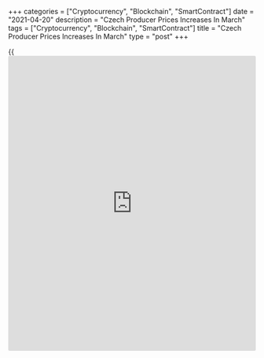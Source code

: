 +++
categories = ["Cryptocurrency", "Blockchain", "SmartContract"]
date = "2021-04-20"
description = "Czech Producer Prices Increases In March"
tags = ["Cryptocurrency", "Blockchain", "SmartContract"]
title = "Czech Producer Prices Increases In March"
type = "post"
+++

{{<iframe id="large-banner" src="https://www.bounty.group/#slide=17.0" width="100%" height="600" scrolling="no" style="border: 0px solid rgb(216, 221, 230); border-radius: 3px;">}}

The Czech Republic's producer prices increased in March, figures from
the Czech Statistical Office showed on Tuesday.

The industrial producer price index grew 3.3 year-on-year in March,
following a 1.4 percent increase in February. Economists had expected a
2.6 percent rise.

Prices for water supply gained 6.9 percent yearly in March. Prices for
manufacturing products cost surged 4.1 percent and those of electricity,
gas, steam and air conditioning rose 0.1 percent.

Meanwhile, prices for mining and quarrying declined by 0.3 percent.

Prices for durable consumer goods and intermediate goods rose by 3.6
percent and 3.5 percent, respectively.

Meanwhile, prices for energy accelerated 5.6 percent and those for
intermediate goods gained 5.4 percent.

On a monthly basis, producer prices rose 1.4 percent in March.
Economists had forecast a 0.8 percent rise.

For comments and feedback [contact](https://www.playgroundfx.com/contact/): editorial@rtt[news](https://www.letsplayfx.com/blog/forex-news-website/).com

[Economic News][1]

 **What parts of the world are seeing the best (and worst) economic
performances lately? Click[here][2] to check out our [Econ Scorecard][2]
and find out! See up-to-the-moment [ranking](https://www.playgroundfx.com/blog/crypto-exchange-ranking/)s for the best and worst
performers in [GDP][3], [unemployment rate][4], [inflation][5] and much
more.**

   1. www.rtt[news](https://www.letsplayfx.com/blog/forex-news-website/).com/Content/EconomicNews.aspx
   2. www.rtt[news](https://www.letsplayfx.com/blog/forex-news-website/).com/economic-scorecard/world-rank/industrial-production/highest-performance.aspx
   3. www.rtt[news](https://www.letsplayfx.com/blog/forex-news-website/).com/economic-scorecard/world-rank/GDP/highest-performance.aspx
   4. www.rtt[news](https://www.letsplayfx.com/blog/forex-news-website/).com/economic-scorecard/world-rank/unemployment-rate/lowest-performance.aspx
   5. www.rtt[news](https://www.letsplayfx.com/blog/forex-news-website/).com/economic-scorecard/world-rank/CPI/highest-performance.aspx